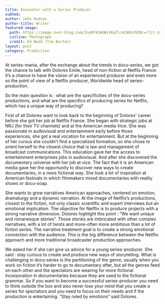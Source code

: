 ```yaml
---
title: Encounter with a Series Producer
subhed: 
author: John Hudson
author-title: Writer
featured-image: 
  path: https://image.over-blog.com/InyNT4JmGWs1Kw2lc4CAKUzNJBc=/fit-in/600x600/filters:no_upscale()/image%2F0994617%2F20150130%2Fob_8ae864_ew6.jpg
  cutline: Photograph
  credit: Ed Wood (Tim Burton)
layout: post
category: Production
---
```


At series-mania, after the exchange about the trends in docu-series, we got the chance to talk with Dolores Emile, head of non-fiction at Netflix France. It’s a chance to have the vision of an experienced producer and even more so the point of view of a Netflix producer, Worldwide head of series-production. 

So the main question is : what are the specificities of the docu-series productions, and what are the specifics of producing series for Netflix, which has a unique way of producing? 

First of all Dolores want to look back to the beginning of Dolores' career before she got her job at Netflix France. She began with strategic jobs at NRJ (for their TV channels) and at the American media Vice. She was passionate in audiovisual and entertainment early before those experiences, she got a real vocation for entertainment. But at the beginning of her cursus she couldn’t find a specialized formation, so she chose to orient herself to the closest choice that is law and management of broadcast communications. This education gave her the access to entertainment enterprises jobs in audiovisual. And after she discovered the documentary universe with her job at vice. The fact that it is an American media gave her the opportunity to discover new ways to create documentaries, in a more fictional way. She took a lot of inspiration at American festivals in which filmmakers mixed documentaries with reality shows or docu-soap.

She wants to grow narratives American approaches, centered on emotion, dramaturgy and a dynamic narration. At the image of Netflix’s productions, closest to the fiction, not only classic scientific and expert interviews but an emotional implication. The objective for Netflix is to produce projects with a strong narrative dimension. Dolores highlight this point : “We want unique and romanesque stories”. Those stories are imbricated with other complex narratives, with a lot of twists and more-often more ambitious than a lot of fiction series. The narrative treatment goal is to create a strong emotional connection with the audience. This is the big difference between the Netflix approach and more traditional broadcaster production approaches. 

We asked her if she can give us advice for a young series-producer. She said : stay curious to create and produce new ways of storytelling. What is challenging in docu-series is the partitioning of the genre, usually when you work on fiction it’s harder to go to documentary after, but all the genres feed on each other and the spectators are wearing for more fictional incorporation in documentaries because they are used to the fictional grammar. So if you want to become a successful series-producer you need to think outside the box and also never lose your mind that you create a series for spectators and you need to focus on their needs and if the production is entertaining. “Stay ruled by emotions” said Dolores. 